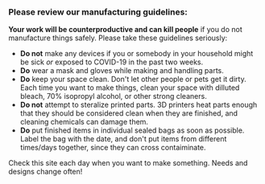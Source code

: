 ### Please review our manufacturing guidelines:

**Your work will be counterproductive and can kill people** if you do not manufacture things safely. Please take these guidelines seriously:

- **Do not** make any devices if you or somebody in your household might be sick _or_ exposed to COVID-19 in the past two weeks.
- **Do** wear a mask and gloves while making and handling parts.
- **Do** keep your space clean. Don't let other people or pets get it dirty. Each time you want to make things, clean your space with dilluted bleach, 70% isopropyl alcohol, or other strong cleaners.
- **Do not** attempt to steralize printed parts. 3D printers heat parts enough that they should be considered clean when they are finished, and cleaning chemicals can damage them.
- **Do** put finished items in individual sealed bags as soon as possible. Label the bag with the date, and don't put items from different times/days together, since they can cross contaiminate.

Check this site each day when you want to make something. Needs and designs change often!
